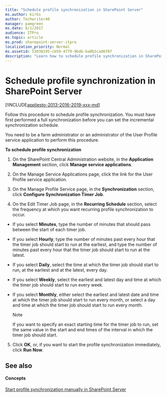 ```yaml
---
title: "Schedule profile synchronization in SharePoint Server"
ms.author: kirks
author: Techwriter40
manager: pamgreen
ms.date: 8/1/2017
audience: ITPro
ms.topic: article
ms.prod: sharepoint-server-itpro
localization_priority: Normal
ms.assetid: 53038195-cb59-4779-9bdb-ba0b1cad6f07
description: "Learn how to schedule profile synchronization in SharePoint Server."
---
```


# Schedule profile synchronization in SharePoint Server

[!INCLUDE[appliesto-2013-2016-2019-xxx-md](../includes/appliesto-2013-2016-2019-xxx-md.md)] 
  
Follow this procedure to schedule profile synchronization. You must have first performed a full synchronization before you can set the incremental synchronization schedule. 
  
You need to be a farm administrator or an administrator of the User Profile service application to perform this procedure.
  
 **To schedule profile synchronization**
  
1. On the SharePoint Central Administration website, in the **Application Management** section, click **Manage service applications**.
    
2. On the Manage Service Applications page, click the link for the User Profile service application.
    
3. On the Manage Profile Service page, in the **Synchronization** section, click **Configure Synchronization Timer Job**.
    
4. On the Edit Timer Job page, in the **Recurring Schedule** section, select the frequency at which you want recurring profile synchronization to occur. 
    
  - If you select **Minutes**, type the number of minutes that should pass between the start of each timer job.
    
  - If you select **Hourly**, type the number of minutes past every hour that the timer job should start to run at the earliest, and type the number of minutes past every hour that the timer job should start to run at the latest.
    
  - If you select **Daily**, select the time at which the timer job should start to run, at the earliest and at the latest, every day.
    
  - If you select **Weekly**, select the earliest and latest day and time at which the timer job should start to run every week.
    
  - If you select **Monthly**, either select the earliest and latest date and time at which the timer job should start to run every month, or select a day and time at which the timer job should start to run every month.
    
    > [!NOTE]
    > If you want to specify an exact starting time for the timer job to run, set the same value in the start and end times of the interval in which the timer job should start. 
  
5. Click **OK**, or, if you want to start the profile synchronization immediately, click **Run Now**.
    
## See also

#### Concepts

[Start profile synchronization manually in SharePoint Server](start-profile-synchronization-manually.md)

